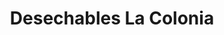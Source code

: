 ---
title: "Desechables La Colonia"
url: /barrios-unidos/desechables-la-colonia/
shop: Dorfladen
---